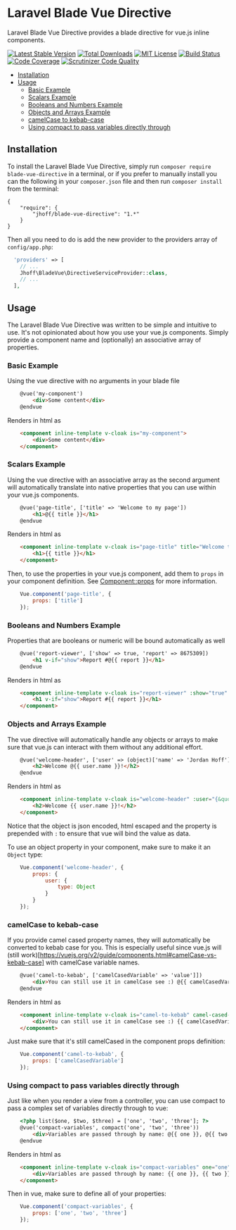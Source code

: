 Laravel Blade Vue Directive
==============

Laravel Blade Vue Directive provides a blade directive for vue.js inline components.

[![Latest Stable Version](https://img.shields.io/github/release/jhoff/blade-vue-directive.svg?style=flat-square)](https://packagist.org/packages/jhoff/blade-vue-directive)
[![Total Downloads](https://img.shields.io/packagist/dt/jhoff/blade-vue-directive.svg?style=flat-square)](https://packagist.org/packages/jhoff/blade-vue-directive)
[![MIT License](https://img.shields.io/packagist/l/jhoff/blade-vue-directive.svg?style=flat-square)](https://packagist.org/packages/jhoff/blade-vue-directive)
[![Build Status](https://scrutinizer-ci.com/g/jhoff/blade-vue-directive/badges/build.png?b=master)](https://scrutinizer-ci.com/g/jhoff/blade-vue-directive/build-status/master)
[![Code Coverage](https://scrutinizer-ci.com/g/jhoff/blade-vue-directive/badges/coverage.png?b=master)](https://scrutinizer-ci.com/g/jhoff/blade-vue-directive/?branch=master)
[![Scrutinizer Code Quality](https://scrutinizer-ci.com/g/jhoff/blade-vue-directive/badges/quality-score.png?b=master)](https://scrutinizer-ci.com/g/jhoff/blade-vue-directive/?branch=master)

<!-- MarkdownTOC autolink="true" autoanchor="true" bracket="round" depth="4" -->

- [Installation](#installation)
- [Usage](#usage)
    - [Basic Example](#basic-example)
    - [Scalars Example](#scalars-example)
    - [Booleans and Numbers Example](#booleans-and-numbers-example)
    - [Objects and Arrays Example](#objects-and-arrays-example)
    - [camelCase to kebab-case](#camelcase-to-kebab-case)
    - [Using compact to pass variables directly through](#using-compact-to-pass-variables-directly-through)

<!-- /MarkdownTOC -->

<a name="installation"></a>
## Installation

To install the Laravel Blade Vue Directive, simply run `composer require blade-vue-directive` in a terminal, or if you prefer to manually install you can the following in your `composer.json` file and then run `composer install` from the terminal:

```javascripton
{
    "require": {
        "jhoff/blade-vue-directive": "1.*"
    }
}
```

Then all you need to do is add the new provider to the providers array of `config/app.php`:

```php
  'providers' => [
    // ...
    Jhoff\BladeVue\DirectiveServiceProvider::class,
    // ...
  ],
```

<a name="usage"></a>
## Usage

The Laravel Blade Vue Directive was written to be simple and intuitive to use. It's not opinionated about how you use your vue.js components. Simply provide a component name and (optionally) an associative array of properties.

<a name="basic-example"></a>
### Basic Example

Using the vue directive with no arguments in your blade file

```html
    @vue('my-component')
        <div>Some content</div>
    @endvue
```

Renders in html as

```html
    <component inline-template v-cloak is="my-component">
        <div>Some content</div>
    </component>
```

<a name="scalars-example"></a>
### Scalars Example

Using the vue directive with an associative array as the second argument will automatically translate into native properties that you can use within your vue.js components.

```html
    @vue('page-title', ['title' => 'Welcome to my page'])
        <h1>@{{ title }}</h1>
    @endvue
```

Renders in html as

```html
    <component inline-template v-cloak is="page-title" title="Welcome to my page">
        <h1>{{ title }}</h1>
    </component>
```

Then, to use the properties in your vue.js component, add them to `props` in your component definition. See [Component::props](https://vuejs.org/v2/guide/components.html#Props) for more information.

```javascript
    Vue.component('page-title', {
        props: ['title']
    });
```

<a name="booleans-and-numbers-example"></a>
### Booleans and Numbers Example

Properties that are booleans or numeric will be bound automatically as well

```html
    @vue('report-viewer', ['show' => true, 'report' => 8675309])
        <h1 v-if="show">Report #@{{ report }}</h1>
    @endvue
```

Renders in html as

```html
    <component inline-template v-cloak is="report-viewer" :show="true" :report="8675309">
        <h1 v-if="show">Report #{{ report }}</h1>
    </component>
```

<a name="objects-and-arrays-example"></a>
### Objects and Arrays Example

The vue directive will automatically handle any objects or arrays to make sure that vue.js can interact with them without any additional effort.

```html
    @vue('welcome-header', ['user' => (object)['name' => 'Jordan Hoff']])
        <h2>Welcome @{{ user.name }}!</h2>
    @endvue
```

Renders in html as

```html
    <component inline-template v-cloak is="welcome-header" :user="{&quot;name&quot;:&quot;Jordan Hoff&quot;}">
        <h2>Welcome {{ user.name }}!</h2>
    </component>
```

Notice that the object is json encoded, html escaped and the property is prepended with `:` to ensure that vue will bind the value as data.

To use an object property in your component, make sure to make it an `Object` type:

```javascript
    Vue.component('welcome-header', {
        props: {
            user: {
                type: Object
            }
        }
    });
```

<a name="camelcase-to-kebab-case"></a>
### camelCase to kebab-case

If you provide camel cased property names, they will automatically be converted to kebab case for you. This is especially useful since vue.js will (still work)[https://vuejs.org/v2/guide/components.html#camelCase-vs-kebab-case] with camelCase variable names.

```html
    @vue('camel-to-kebab', ['camelCasedVariable' => 'value']])
        <div>You can still use it in camelCase see :) @{{ camelCasedVariable }}!</div>
    @endvue
```

Renders in html as

```html
    <component inline-template v-cloak is="camel-to-kebab" camel-cased-variable="value">
        <div>You can still use it in camelCase see :) {{ camelCasedVariable }}!</div>
    </component>
```

Just make sure that it's still camelCased in the component props definition:

```javascript
    Vue.component('camel-to-kebab', {
        props: ['camelCasedVariable']
    });
```

<a name="using-compact-to-pass-variables-directly-through"></a>
### Using compact to pass variables directly through

Just like when you render a view from a controller, you can use compact to pass a complex set of variables directly through to vue:

```html
    <?php list($one, $two, $three) = ['one', 'two', 'three']; ?>
    @vue('compact-variables', compact('one', 'two', 'three'))
        <div>Variables are passed through by name: @{{ one }}, @{{ two }}, @{{ three }}.</div>
    @endvue
```

Renders in html as

```html
    <component inline-template v-cloak is="compact-variables" one="one" two="two" three="three">
        <div>Variables are passed through by name: {{ one }}, {{ two }}, {{ three }}.</div>
    </component>
```

Then in vue, make sure to define all of your properties:

```javascript
    Vue.component('compact-variables', {
        props: ['one', 'two', 'three']
    });
```
